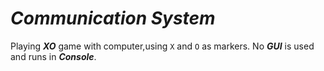 # ***Communication System***
Playing ***XO*** game with computer,using `X` and `O` as markers.
No ***GUI*** is used and runs in ***Console***.
